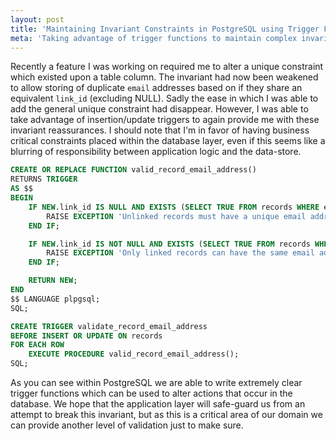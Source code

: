 ```yaml
---
layout: post
title: 'Maintaining Invariant Constraints in PostgreSQL using Trigger Functions'
meta: 'Taking advantage of trigger functions to maintain complex invariant constraints in PostgreSQL'
---
```


Recently a feature I was working on required me to alter a unique constraint which existed upon a table column.
The invariant had now been weakened to allow storing of duplicate `email` addresses based on if they share an equivalent `link_id` (excluding NULL).
Sadly the ease in which I was able to add the general unique constraint had disappear.
However, I was able to take advantage of insertion/update triggers to again provide me with these invariant reassurances. <!--more-->
I should note that I'm in favor of having business critical constraints placed within the database layer, even if this seems like a blurring of responsibility between application logic and the data-store.

```sql
CREATE OR REPLACE FUNCTION valid_record_email_address()
RETURNS TRIGGER
AS $$
BEGIN
    IF NEW.link_id IS NULL AND EXISTS (SELECT TRUE FROM records WHERE email = NEW.email AND id != NEW.id) THEN
        RAISE EXCEPTION 'Unlinked records must have a unique email address';
    END IF;

    IF NEW.link_id IS NOT NULL AND EXISTS (SELECT TRUE FROM records WHERE link_id != NEW.link_id AND email = NEW.email AND id != NEW.id) THEN
        RAISE EXCEPTION 'Only linked records can have the same email address';
    END IF;

    RETURN NEW;
END
$$ LANGUAGE plpgsql;
SQL;
```

```sql
CREATE TRIGGER validate_record_email_address
BEFORE INSERT OR UPDATE ON records
FOR EACH ROW
    EXECUTE PROCEDURE valid_record_email_address();
SQL;
```

As you can see within PostgreSQL we are able to write extremely clear trigger functions which can be used to alter actions that occur in the database.
We hope that the application layer will safe-guard us from an attempt to break this invariant, but as this is a critical area of our domain we can provide another level of validation just to make sure.
